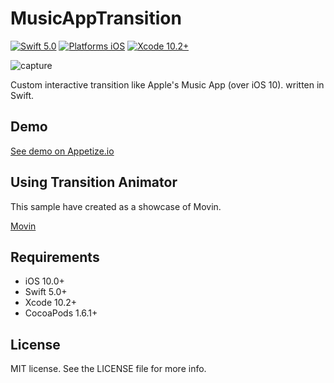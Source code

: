 # MusicAppTransition

[![Swift 5.0](https://img.shields.io/badge/Swift-5.0-orange.svg?style=flat)](https://developer.apple.com/swift/)
[![Platforms iOS](https://img.shields.io/badge/Platforms-iOS-lightgray.svg?style=flat)](https://developer.apple.com/swift/)
[![Xcode 10.2+](https://img.shields.io/badge/Xcode-10.2+-blue.svg?style=flat)](https://developer.apple.com/swift/)

![capture](capture.gif "capture")

Custom interactive transition like Apple's Music App (over iOS 10). written in Swift.

## Demo

[See demo on Appetize.io](https://appetize.io/app/gf2qvbj17m2fcngwg88k37m6gc?device=iphone6s&scale=75&orientation=portrait&osVersion=11.4)


## Using Transition Animator

This sample have created as a showcase of Movin.

[Movin](https://github.com/xxxAIRINxxx/Movin)


## Requirements

* iOS 10.0+
* Swift 5.0+
* Xcode 10.2+
* CocoaPods 1.6.1+

## License

MIT license. See the LICENSE file for more info.
